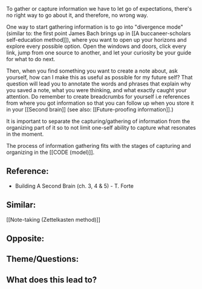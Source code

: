 To gather or capture information we have to let go of expectations, there's no right way to go about it, and therefore, no wrong way. 

One way to start gathering information is to go into "divergence mode" (similar to: the first point James Bach brings up in [[A buccaneer-scholars self-education method]]), where you want to open up your horizons and explore every possible option. Open the windows and doors, click every link, jump from one source to another, and let your curiosity be your guide for what to do next. 

Then, when you find something you want to create a note about, ask yourself, how can I make this as useful as possible for my future self? That question will lead you to annotate the words and phrases that explain why you saved a note, what you were thinking, and what exactly caught your attention. Do remember to create breadcrumbs for yourself i.e references from where you got information so that you can follow up when you store it in your [[Second brain]] (see also: [[Future-proofing information]].)

It is important to separate the capturing/gathering of information from the organizing part of it so to not limit one-self ability to capture what resonates in the moment.

The process of information gathering fits with the stages of capturing and organizing in the [[CODE (model)]].

## Reference:
- Building A Second Brain (ch. 3, 4 & 5) - T. Forte

## Similar:
[[Note-taking (Zettelkasten method)]]

## Opposite:

## Theme/Questions:

## What does this lead to?




